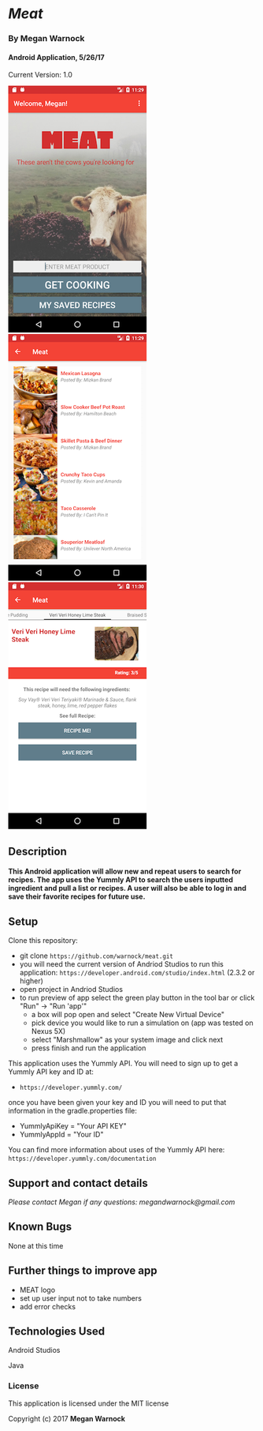 # _Meat_

### By Megan Warnock
#### Android Application, 5/26/17
Current Version: 1.0

![Meat Recipe Finder: Main Activity](/app/src/main/res/raw/main.png?raw=true "Meat Recipe Finder - Main Activity")
![Meat Recipe Finder: Recipe List](/app/src/main/res/raw/list.png?raw=true "Meat Recipe Finder - Recipe List")
![Meat Recipe Finder:  Recipe Detail](/app/src/main/res/raw/detail.png?raw=true "Meat Recipe Finder - Recipe Detail")

## Description

#### This Android application will allow new and repeat users to search for recipes. The app uses the Yummly API to search the users inputted ingredient and pull a list or recipes. A user will also be able to log in and save their favorite recipes for future use.

## Setup

Clone this repository:
* git clone `https://github.com/warnock/meat.git`
* you will need the current version of Andriod Studios to run this application:
    `https://developer.android.com/studio/index.html` (2.3.2 or higher)
* open project in Andriod Studios
* to run preview of app select the green play button in the tool bar or click "Run" -> "Run 'app'"
    * a box will pop open and select "Create New Virtual Device"
    * pick device you would like to run a simulation on (app was tested on Nexus 5X)
    * select "Marshmallow" as your system image and click next
    * press finish and run the application

This application uses the Yummly API. You will need to sign up to get a Yummly API key and ID at:

* `https://developer.yummly.com/`

once you have been given your key and ID you will need to put that information in the gradle.properties file:

* YummlyApiKey = "Your API KEY"
* YummlyAppId = "Your ID"

You can find more information about uses of the Yummly API here: `https://developer.yummly.com/documentation`

## Support and contact details

_Please contact Megan if any questions: megandwarnock@gmail.com_

## Known Bugs
None at this time

## Further things to improve app

* MEAT logo
* set up user input not to take numbers
* add error checks

## Technologies Used

Android Studios

Java

### License

This application is licensed under the MIT license

Copyright (c) 2017 **Megan Warnock**
